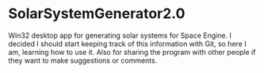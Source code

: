 # SolarSystemGenerator2.0
Win32 desktop app for generating solar systems for Space Engine.
I decided I should start keeping track of this information with Git, so here I am, learning how to use it. Also for sharing the program with other people if they want to make suggestions or comments. 
